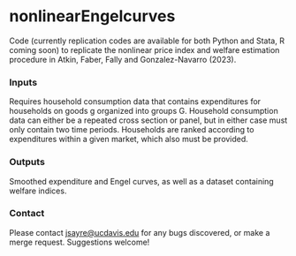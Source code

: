 # nonlinearEngelcurves
Code (currently replication codes are available for both Python and Stata, R coming soon) to replicate the nonlinear price index and welfare estimation procedure in Atkin, Faber, Fally and Gonzalez-Navarro (2023).

### Inputs
Requires household consumption data that contains expenditures for households on goods g organized into groups G. Household consumption data can either be a repeated cross section or panel, but in either case must only contain two time periods. Households are ranked according to expenditures within a given market, which also must be provided. 

### Outputs
Smoothed expenditure and Engel curves, as well as a dataset containing welfare indices.

### Contact
Please contact jsayre@ucdavis.edu for any bugs discovered, or make a merge request. Suggestions welcome!
